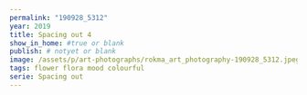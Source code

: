 ```yaml
---
permalink: "190928_5312"
year: 2019
title: Spacing out 4
show_in_home: #true or blank
publish: # notyet or blank
image: /assets/p/art-photographs/rokma_art_photography-190928_5312.jpeg
tags: flower flora mood colourful
serie: Spacing out
---
```

